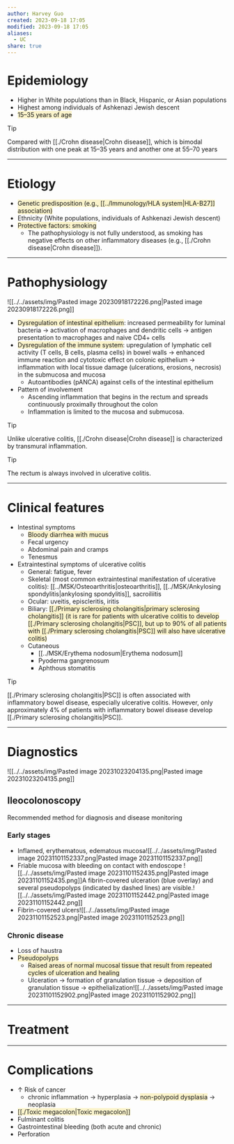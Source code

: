 ```yaml
---
author: Harvey Guo
created: 2023-09-18 17:05
modified: 2023-09-18 17:05
aliases:
  - UC
share: true
---
```

# Epidemiology
- Higher in White populations than in Black, Hispanic, or Asian populations
- Highest among individuals of Ashkenazi Jewish descent
- <span style="background:rgba(240, 200, 0, 0.2)">15–35 years of age</span>
>[!tip] 
>Compared with [[./Crohn disease|Crohn disease]], which is bimodal distribution with one peak at 15–35 years and another one at 55–70 years

---
# Etiology
- <span style="background:rgba(240, 200, 0, 0.2)">Genetic predisposition (e.g., [[../Immunology/HLA system|HLA-B27]] association)</span>
- Ethnicity (White populations, individuals of Ashkenazi Jewish descent)
- <span style="background:rgba(240, 200, 0, 0.2)">Protective factors: smoking</span>
	- The pathophysiology is not fully understood, as smoking has negative effects on other inflammatory diseases (e.g., [[./Crohn disease|Crohn disease]]). 

---
# Pathophysiology
![[../../assets/img/Pasted image 20230918172226.png|Pasted image 20230918172226.png]]
- <span style="background:rgba(240, 200, 0, 0.2)">Dysregulation of intestinal epithelium</span>: increased permeability for luminal bacteria  → activation of macrophages and dendritic cells → antigen presentation to macrophages and naive CD4+ cells
- <span style="background:rgba(240, 200, 0, 0.2)">Dysregulation of the immune system</span>: upregulation of lymphatic cell activity (T cells, B cells, plasma cells) in bowel walls → enhanced immune reaction and cytotoxic effect on colonic epithelium → inflammation with local tissue damage (ulcerations, erosions, necrosis) in the submucosa and mucosa
	- Autoantibodies (pANCA) against cells of the intestinal epithelium
- Pattern of involvement
	- Ascending inflammation that begins in the rectum and spreads continuously proximally throughout the colon 
	- Inflammation is limited to the mucosa and submucosa.
 
 >[!tip] 
>Unlike ulcerative colitis, [[./Crohn disease|Crohn disease]] is characterized by transmural inflammation.

>[!tip] 
>The rectum is always involved in ulcerative colitis.

---
# Clinical features
- Intestinal symptoms
	- <span style="background:rgba(240, 200, 0, 0.2)">Bloody diarrhea with mucus</span>
	- Fecal urgency
	- Abdominal pain and cramps
	- Tenesmus
- Extraintestinal symptoms of ulcerative colitis
	- General: fatigue, fever
	- Skeletal (most common extraintestinal manifestation of ulcerative colitis): [[../MSK/Osteoarthritis|osteoarthritis]], [[../MSK/Ankylosing spondylitis|ankylosing spondylitis]], sacroiliitis
	- Ocular: uveitis, episcleritis, iritis
	- Biliary: <span style="background:rgba(240, 200, 0, 0.2)">[[./Primary sclerosing cholangitis|primary sclerosing cholangitis]] (it is rare for patients with ulcerative colitis to develop [[./Primary sclerosing cholangitis|PSC]], but up to 90% of all patients with [[./Primary sclerosing cholangitis|PSC]] will also have ulcerative colitis)</span>
	- Cutaneous
		- [[../MSK/Erythema nodosum|Erythema nodosum]]
		- Pyoderma gangrenosum
		- Aphthous stomatitis

>[!tip] 
>[[./Primary sclerosing cholangitis|PSC]] is often associated with inflammatory bowel disease, especially ulcerative colitis. However, only approximately 4% of patients with inflammatory bowel disease develop [[./Primary sclerosing cholangitis|PSC]].



---
# Diagnostics
![[../../assets/img/Pasted image 20231023204135.png|Pasted image 20231023204135.png]]
## Ileocolonoscopy
Recommended method for diagnosis and disease monitoring
### Early stages
- Inflamed, erythematous, edematous mucosa![[../../assets/img/Pasted image 20231101152337.png|Pasted image 20231101152337.png]] 
- Friable mucosa with bleeding on contact with endoscope ![[../../assets/img/Pasted image 20231101152435.png|Pasted image 20231101152435.png]]A fibrin-covered ulceration (blue overlay) and several pseudopolyps (indicated by dashed lines) are visible.![[../../assets/img/Pasted image 20231101152442.png|Pasted image 20231101152442.png]]
- Fibrin-covered ulcers![[../../assets/img/Pasted image 20231101152523.png|Pasted image 20231101152523.png]]
### Chronic disease
- Loss of haustra
- <span style="background:rgba(240, 200, 0, 0.2)">Pseudopolyps </span>
	- <span style="background:rgba(240, 200, 0, 0.2)">Raised areas of normal mucosal tissue that result from repeated cycles of ulceration and healing</span>
	- Ulceration → formation of granulation tissue → deposition of granulation tissue → epithelialization![[../../assets/img/Pasted image 20231101152902.png|Pasted image 20231101152902.png]]

---
# Treatment


---
# Complications
- ↑ Risk of cancer
	- chronic inflammation → hyperplasia → <span style="background:rgba(240, 200, 0, 0.2)">non-polypoid dysplasia</span> → neoplasia
- <span style="background:rgba(240, 200, 0, 0.2)">[[./Toxic megacolon|Toxic megacolon]]</span>
- Fulminant colitis
- Gastrointestinal bleeding (both acute and chronic)
- Perforation
